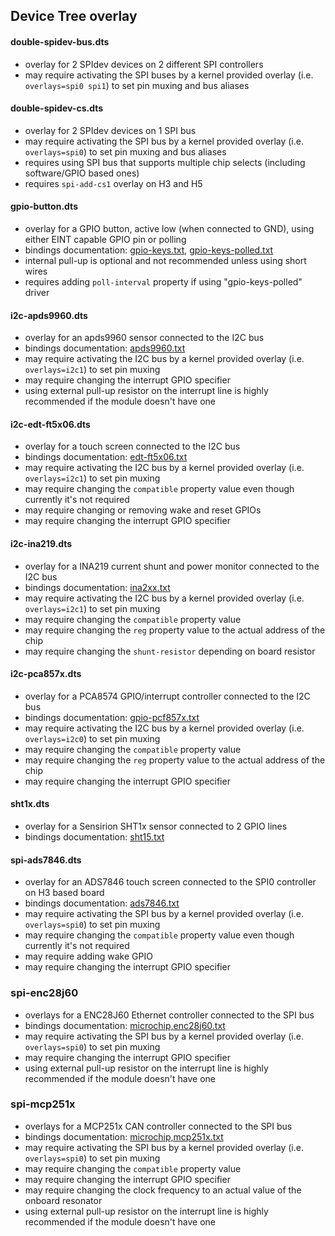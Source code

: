 ## Device Tree overlay 

#### double-spidev-bus.dts
- overlay for 2 SPIdev devices on 2 different SPI controllers
- may require activating the SPI buses by a kernel provided overlay (i.e. `overlays=spi0 spi1`) to set pin muxing and bus aliases


#### double-spidev-cs.dts
- overlay for 2 SPIdev devices on 1 SPI bus
- may require activating the SPI bus by a kernel provided overlay (i.e. `overlays=spi0`) to set pin muxing and bus aliases
- requires using SPI bus that supports multiple chip selects (including software/GPIO based ones)
- requires `spi-add-cs1` overlay on H3 and H5


#### gpio-button.dts
- overlay for a GPIO button, active low (when connected to GND), using either EINT capable GPIO pin or polling
- bindings documentation: [gpio-keys.txt](https://git.kernel.org/pub/scm/linux/kernel/git/stable/linux-stable.git/tree/Documentation/devicetree/bindings/input/gpio-keys.txt), [gpio-keys-polled.txt](https://git.kernel.org/pub/scm/linux/kernel/git/stable/linux-stable.git/tree/Documentation/devicetree/bindings/input/gpio-keys-polled.txt)
- internal pull-up is optional and not recommended unless using short wires
- requires adding `poll-interval` property if using "gpio-keys-polled" driver


#### i2c-apds9960.dts
- overlay for an apds9960 sensor connected to the I2C bus
- bindings documentation: [apds9960.txt](https://git.kernel.org/pub/scm/linux/kernel/git/stable/linux-stable.git/tree/Documentation/devicetree/bindings/iio/light/apds9960.txt)
- may require activating the I2C bus by a kernel provided overlay (i.e. `overlays=i2c1`) to set pin muxing
- may require changing the interrupt GPIO specifier
- using external pull-up resistor on the interrupt line is highly recommended if the module doesn't have one


#### i2c-edt-ft5x06.dts
- overlay for a touch screen connected to the I2C bus
- bindings documentation: [edt-ft5x06.txt](https://git.kernel.org/pub/scm/linux/kernel/git/stable/linux-stable.git/tree/Documentation/devicetree/bindings/input/touchscreen/edt-ft5x06.txt)
- may require activating the I2C bus by a kernel provided overlay (i.e. `overlays=i2c1`) to set pin muxing
- may require changing the `compatible` property value even though currently it's not required
- may require changing or removing wake and reset GPIOs
- may require changing the interrupt GPIO specifier


#### i2c-ina219.dts
- overlay for a INA219 current shunt and power monitor connected to the I2C bus
- bindings documentation: [ina2xx.txt](https://git.kernel.org/pub/scm/linux/kernel/git/stable/linux-stable.git/tree/Documentation/devicetree/bindings/hwmon/ina2xx.txt)
- may require activating the I2C bus by a kernel provided overlay (i.e. `overlays=i2c1`) to set pin muxing
- may require changing the `compatible` property value
- may require changing the `reg` property value to the actual address of the chip
- may require changing the `shunt-resistor` depending on board resistor


#### i2c-pca857x.dts
- overlay for a PCA8574 GPIO/interrupt controller connected to the I2C bus
- bindings documentation: [gpio-pcf857x.txt](https://git.kernel.org/pub/scm/linux/kernel/git/stable/linux-stable.git/tree/Documentation/devicetree/bindings/gpio/gpio-pcf857x.txt)
- may require activating the I2C bus by a kernel provided overlay (i.e. `overlays=i2c0`) to set pin muxing
- may require changing the `compatible` property value
- may require changing the `reg` property value to the actual address of the chip
- may require changing the interrupt GPIO specifier


#### sht1x.dts
- overlay for a Sensirion SHT1x sensor connected to 2 GPIO lines
- bindings documentation: [sht15.txt](https://git.kernel.org/pub/scm/linux/kernel/git/stable/linux-stable.git/tree/Documentation/devicetree/bindings/hwmon/sht15.txt)


#### spi-ads7846.dts
- overlay for an ADS7846 touch screen connected to the SPI0 controller on H3 based board
- bindings documentation: [ads7846.txt](https://git.kernel.org/pub/scm/linux/kernel/git/stable/linux-stable.git/tree/Documentation/devicetree/bindings/input/touchscreen/ads7846.txt)
- may require activating the SPI bus by a kernel provided overlay (i.e. `overlays=spi0`) to set pin muxing
- may require changing the `compatible` property value even though currently it's not required
- may require adding wake GPIO
- may require changing the interrupt GPIO specifier


### spi-enc28j60
- overlays for a ENC28J60 Ethernet controller connected to the SPI bus
- bindings documentation: [microchip,enc28j60.txt](https://git.kernel.org/pub/scm/linux/kernel/git/stable/linux-stable.git/tree/Documentation/devicetree/bindings/net/microchip,enc28j60.txt)
- may require activating the SPI bus by a kernel provided overlay (i.e. `overlays=spi0`) to set pin muxing
- may require changing the interrupt GPIO specifier
- using external pull-up resistor on the interrupt line is highly recommended if the module doesn't have one


### spi-mcp251x
- overlays for a MCP251x CAN controller connected to the SPI bus
- bindings documentation: [microchip,mcp251x.txt](https://git.kernel.org/pub/scm/linux/kernel/git/stable/linux-stable.git/tree/Documentation/devicetree/bindings/net/can/microchip,mcp251x.txt)
- may require activating the SPI bus by a kernel provided overlay (i.e. `overlays=spi0`) to set pin muxing
- may require changing the `compatible` property value
- may require changing the interrupt GPIO specifier
- may require changing the clock frequency to an actual value of the onboard resonator
- using external pull-up resistor on the interrupt line is highly recommended if the module doesn't have one